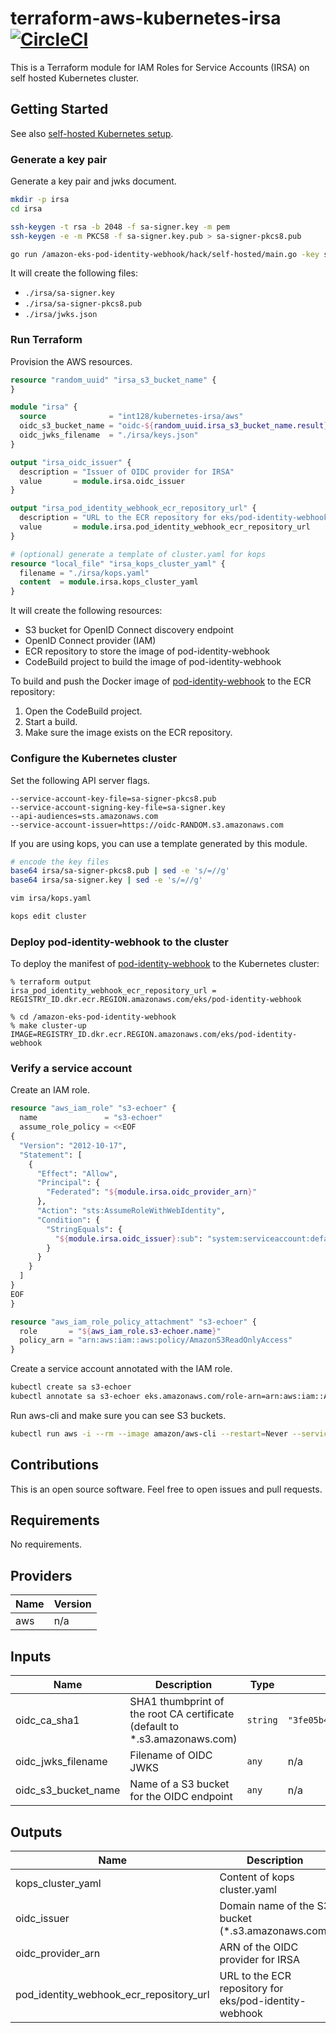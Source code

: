 # terraform-aws-kubernetes-irsa [![CircleCI](https://circleci.com/gh/int128/terraform-aws-kubernetes-irsa.svg?style=shield)](https://circleci.com/gh/int128/terraform-aws-kubernetes-irsa)

This is a Terraform module for IAM Roles for Service Accounts (IRSA) on self hosted Kubernetes cluster.


## Getting Started

See also [self-hosted Kubernetes setup](https://github.com/aws/amazon-eks-pod-identity-webhook/blob/master/SELF_HOSTED_SETUP.md).

### Generate a key pair

Generate a key pair and jwks document.

```sh
mkdir -p irsa
cd irsa

ssh-keygen -t rsa -b 2048 -f sa-signer.key -m pem
ssh-keygen -e -m PKCS8 -f sa-signer.key.pub > sa-signer-pkcs8.pub

go run /amazon-eks-pod-identity-webhook/hack/self-hosted/main.go -key sa-signer-pkcs8.pub | jq '.keys += [.keys[0]] | .keys[1].kid = ""' > jwks.json
```

It will create the following files:

- `./irsa/sa-signer.key`
- `./irsa/sa-signer-pkcs8.pub`
- `./irsa/jwks.json`

### Run Terraform

Provision the AWS resources.

```tf
resource "random_uuid" "irsa_s3_bucket_name" {
}

module "irsa" {
  source              = "int128/kubernetes-irsa/aws"
  oidc_s3_bucket_name = "oidc-${random_uuid.irsa_s3_bucket_name.result}"
  oidc_jwks_filename  = "./irsa/keys.json"
}

output "irsa_oidc_issuer" {
  description = "Issuer of OIDC provider for IRSA"
  value       = module.irsa.oidc_issuer
}

output "irsa_pod_identity_webhook_ecr_repository_url" {
  description = "URL to the ECR repository for eks/pod-identity-webhook"
  value       = module.irsa.pod_identity_webhook_ecr_repository_url
}

# (optional) generate a template of cluster.yaml for kops
resource "local_file" "irsa_kops_cluster_yaml" {
  filename = "./irsa/kops.yaml"
  content  = module.irsa.kops_cluster_yaml
}
```

It will create the following resources:

- S3 bucket for OpenID Connect discovery endpoint
- OpenID Connect provider (IAM)
- ECR repository to store the image of pod-identity-webhook
- CodeBuild project to build the image of pod-identity-webhook

To build and push the Docker image of [pod-identity-webhook](https://github.com/aws/amazon-eks-pod-identity-webhook) to the ECR repository:

1. Open the CodeBuild project.
1. Start a build.
1. Make sure the image exists on the ECR repository.

### Configure the Kubernetes cluster

Set the following API server flags.

```
--service-account-key-file=sa-signer-pkcs8.pub
--service-account-signing-key-file=sa-signer.key
--api-audiences=sts.amazonaws.com
--service-account-issuer=https://oidc-RANDOM.s3.amazonaws.com
```

If you are using kops, you can use a template generated by this module.

```sh
# encode the key files
base64 irsa/sa-signer-pkcs8.pub | sed -e 's/=//g'
base64 irsa/sa-signer.key | sed -e 's/=//g'

vim irsa/kops.yaml

kops edit cluster
```

### Deploy pod-identity-webhook to the cluster

To deploy the manifest of [pod-identity-webhook](https://github.com/aws/amazon-eks-pod-identity-webhook) to the Kubernetes cluster:

```console
% terraform output
irsa_pod_identity_webhook_ecr_repository_url = REGISTRY_ID.dkr.ecr.REGION.amazonaws.com/eks/pod-identity-webhook

% cd /amazon-eks-pod-identity-webhook
% make cluster-up IMAGE=REGISTRY_ID.dkr.ecr.REGION.amazonaws.com/eks/pod-identity-webhook
```

### Verify a service account

Create an IAM role.

```tf
resource "aws_iam_role" "s3-echoer" {
  name               = "s3-echoer"
  assume_role_policy = <<EOF
{
  "Version": "2012-10-17",
  "Statement": [
    {
      "Effect": "Allow",
      "Principal": {
        "Federated": "${module.irsa.oidc_provider_arn}"
      },
      "Action": "sts:AssumeRoleWithWebIdentity",
      "Condition": {
        "StringEquals": {
          "${module.irsa.oidc_issuer}:sub": "system:serviceaccount:default:s3-echoer"
        }
      }
    }
  ]
}
EOF
}

resource "aws_iam_role_policy_attachment" "s3-echoer" {
  role       = "${aws_iam_role.s3-echoer.name}"
  policy_arn = "arn:aws:iam::aws:policy/AmazonS3ReadOnlyAccess"
}
```

Create a service account annotated with the IAM role.

```sh
kubectl create sa s3-echoer
kubectl annotate sa s3-echoer eks.amazonaws.com/role-arn=arn:aws:iam::ACCOUNT_ID:role/s3-echoer
```

Run aws-cli and make sure you can see S3 buckets.

```sh
kubectl run aws -i --rm --image amazon/aws-cli --restart=Never --serviceaccount=s3-echoer -- s3 ls
```


## Contributions

This is an open source software. Feel free to open issues and pull requests.


<!--terraform-docs-->
## Requirements

No requirements.

## Providers

| Name | Version |
|------|---------|
| aws | n/a |

## Inputs

| Name | Description | Type | Default | Required |
|------|-------------|------|---------|:--------:|
| oidc\_ca\_sha1 | SHA1 thumbprint of the root CA certificate (default to \*.s3.amazonaws.com) | `string` | `"3fe05b486e3f0987130ba1d4ea0f299539a58243"` | no |
| oidc\_jwks\_filename | Filename of OIDC JWKS | `any` | n/a | yes |
| oidc\_s3\_bucket\_name | Name of a S3 bucket for the OIDC endpoint | `any` | n/a | yes |

## Outputs

| Name | Description |
|------|-------------|
| kops\_cluster\_yaml | Content of kops cluster.yaml |
| oidc\_issuer | Domain name of the S3 bucket (\*.s3.amazonaws.com) |
| oidc\_provider\_arn | ARN of the OIDC provider for IRSA |
| pod\_identity\_webhook\_ecr\_repository\_url | URL to the ECR repository for eks/pod-identity-webhook |

